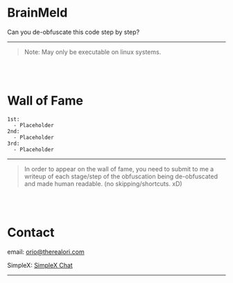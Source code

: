 # BrainMeld
Can you de-obfuscate this code step by step?
__ __
> Note: May only be executable on linux systems. 


<br>
<br>

# Wall of Fame
```mkd
1st:
  - Placeholder
2nd:
  - Placeholder
3rd:
  - Placeholder
```
__ __
> In order to appear on the wall of fame, you need to submit to me a writeup of each stage/step of the obfuscation being de-obfuscated and made human readable. (no skipping/shortcuts. xD)


<br>
<br>

# Contact
email: orio@therealori.com

SimpleX: [SimpleX Chat](https://smp9.simplex.im/a#jXVxHipBAGNPFyCvCBrxtFs-DxHP0W-iRqpjP_hrGy8)
__ __
